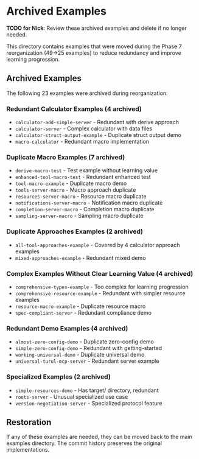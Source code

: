 # Archived Examples

**TODO for Nick**: Review these archived examples and delete if no longer needed.

This directory contains examples that were moved during the Phase 7 reorganization (49→25 examples) to reduce redundancy and improve learning progression.

## Archived Examples

The following 23 examples were archived during reorganization:

### Redundant Calculator Examples (4 archived)
- `calculator-add-simple-server` - Redundant with derive approach
- `calculator-server` - Complex calculator with data files
- `calculator-struct-output-example` - Duplicate struct output demo  
- `macro-calculator` - Redundant macro implementation

### Duplicate Macro Examples (7 archived)
- `derive-macro-test` - Test example without learning value
- `enhanced-tool-macro-test` - Redundant enhanced test
- `tool-macro-example` - Duplicate macro demo
- `tools-server-macro` - Macro approach duplicate
- `resources-server-macro` - Resource macro duplicate
- `notifications-server-macro` - Notification macro duplicate
- `completion-server-macro` - Completion macro duplicate
- `sampling-server-macro` - Sampling macro duplicate

### Duplicate Approaches Examples (2 archived)
- `all-tool-approaches-example` - Covered by 4 calculator approach examples
- `mixed-approaches-example` - Redundant mixed demo

### Complex Examples Without Clear Learning Value (4 archived)
- `comprehensive-types-example` - Too complex for learning progression
- `comprehensive-resource-example` - Redundant with simpler resource examples
- `resource-macro-example` - Duplicate resource macro
- `spec-compliant-server` - Redundant compliance demo

### Redundant Demo Examples (4 archived)  
- `almost-zero-config-demo` - Duplicate zero-config demo
- `simple-zero-config-demo` - Redundant with getting-started
- `working-universal-demo` - Duplicate universal demo
- `universal-turul-mcp-server` - Redundant server example

### Specialized Examples (2 archived)
- `simple-resources-demo` - Has target/ directory, redundant
- `roots-server` - Unusual specialized use case
- `version-negotiation-server` - Specialized protocol feature

## Restoration

If any of these examples are needed, they can be moved back to the main examples directory. The commit history preserves the original implementations.
